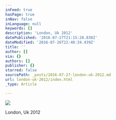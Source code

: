 ```yaml
---
inFeed: true
hasPage: true
inNav: false
inLanguage: null
keywords: []
description: 'London, Uk 2012'
datePublished: '2016-07-27T21:15:28.838Z'
dateModified: '2016-07-26T22:48:34.439Z'
title: ''
author: []
via: {}
authors: []
publisher: {}
starred: false
sourcePath: _posts/2016-07-27-london-uk-2012.md
url: london-uk-2012/index.html
_type: Article

---
```

![](https://the-grid-user-content.s3-us-west-2.amazonaws.com/7f45cc4d-bed5-4050-863a-1420a2e4c083.jpg)

London, Uk 2012